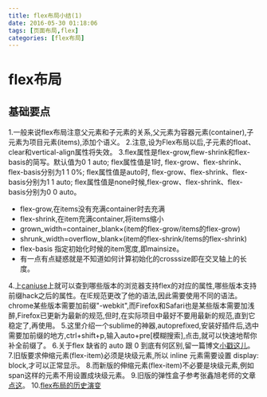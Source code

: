 ```yaml
---
title: flex布局小结(1)
date: 2016-05-30 01:18:06
tags: [页面布局,flex]
categories: [flex布局]
---
```


# flex布局
## 基础要点
1.一般来说flex布局注意父元素和子元素的关系,父元素为容器元素(container),子元素为项目元素(items),添加个语义。
2.注意,设为Flex布局以后,子元素的float、clear和vertical-align属性将失效。
3.flex属性是flex-grow,flew-shrink和flex-basis的简写。默认值为0 1 auto;
  flex属性值是1时,     flex-grow、flex-shrink、flex-basis分别为1 1 0%;
  flex属性值是auto时,  flex-grow、flex-shrink、flex-basis分别为1 1 auto;
  flex属性值是none时候,flex-grow、flex-shrink、flex-basis分别为0 0 auto。
  <!--more-->
* flex-grow,在items没有充满container时去充满
* flex-shrink,在item充满container,将items缩小
* grown_width=container_blank×(item的flex-grow/items的flex-grow)
* shrunk_width=overflow_blank×(item的flex-shrink/items的flex-shrink)
* flex-basis 指定初始化时候的item宽度,即mainsize。
* 有一点有点疑惑就是不知道如何计算初始化的crosssize即在交叉轴上的长度。

4.上[caniuse](http://caniuse.com/#search=flex)上就可以查到哪些版本的浏览器支持flex的对应的属性,哪些版本支持前缀hack之后的属性。在IE规范更改了他的语法,因此需要使用不同的语法。chrome某些版本需要加前缀"-webkit",而Firefox和Safari也是某些版本需要加浅醉,Firefox已更新为最新的规范,但时,在实际项目中最好不要用最新的规范,直到它稳定了,再使用。
5.这里介绍一个sublime的神器,autoprefixed,安装好插件后,选中需要加前缀的地方,ctrl+shift+p,输入auto+pre[模糊搜索],点击,就可以快速地帮你补全前缀了。
6.关于flex 缺省的 auto 跟 0 到底有何区别,留一篇博文[小戳这儿](https://segmentfault.com/a/1190000004288826)。
7.旧版要求伸缩元素(flex-item)必须是块级元素,所以 inline 元素需要设置 display: block,才可以正常显示。
8.而新版的伸缩元素(flex-item)不必要是块级元素,例如span这样的元素不用设置成块级元素。
9.旧版的弹性盒子参考张鑫旭老师的文章[点这](http://www.zhangxinxu.com/wordpress/2010/12/css-box-flex%E5%B1%9E%E6%80%A7%EF%BC%8C%E7%84%B6%E5%90%8E%E5%BC%B9%E6%80%A7%E7%9B%92%E5%AD%90%E6%A8%A1%E5%9E%8B%E7%AE%80%E4%BB%8B/)。
10.[flex布局的历史演变](http://www.tuicool.com/articles/Afq6Bzq)
